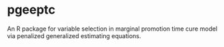 # pgeeptc
An R package for variable selection in marginal promotion time cure model via penalized generalized estimating equations.
